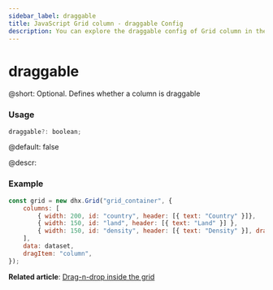 ```yaml
---
sidebar_label: draggable
title: JavaScript Grid column - draggable Config 
description: You can explore the draggable config of Grid column in the documentation of the DHTMLX JavaScript UI library. Browse developer guides and API reference, try out code examples and live demos, and download a free 30-day evaluation version of DHTMLX Suite.
---
```


# draggable

@short: Optional. Defines whether a column is draggable

### Usage

~~~jsx
draggable?: boolean; 
~~~

@default: false

@descr:
### Example

~~~jsx
const grid = new dhx.Grid("grid_container", {
    columns: [
        { width: 200, id: "country", header: [{ text: "Country" }]},
        { width: 150, id: "land", header: [{ text: "Land" }] },
        { width: 150, id: "density", header: [{ text: "Density" }], draggable: false }
    ],
    data: dataset,
    dragItem: "column", 
});
~~~

**Related article**: [Drag-n-drop inside the grid](grid/configuration.md#drag-n-drop-inside-the-grid)


